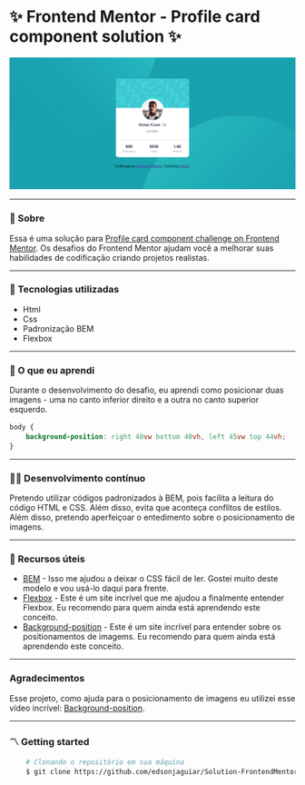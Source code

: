 # ✨ Frontend Mentor - Profile card component solution ✨

![Preview](./images/preview.png)

---

### 🧾 Sobre

Essa é uma solução para [Profile card component challenge on Frontend Mentor](https://www.frontendmentor.io/challenges/profile-card-component-cfArpWshJ). Os desafios do Frontend Mentor ajudam você a melhorar suas habilidades de codificação criando projetos realistas.

---

### 🚀 Tecnologias utilizadas

-   Html
-   Css
-   Padronização BEM
-   Flexbox

---

### 📖 O que eu aprendi

Durante o desenvolvimento do desafio, eu aprendi como posicionar duas imagens - uma no canto inferior direito e a outra no canto superior esquerdo.

```css
body {
    background-position: right 48vw bottom 40vh, left 45vw top 44vh;
}
```

---

### 👨‍💻 Desenvolvimento contínuo

Pretendo utilizar códigos padronizados à BEM, pois facilita a leitura do código HTML e CSS. Além disso, evita que aconteça conflitos de estilos. Além disso, pretendo aperfeiçoar o entedimento sobre o posicionamento de imagens.

---

### 🤝 Recursos úteis

-   [BEM](https://en.bem.info/methodology/quick-start/) - Isso me ajudou a deixar o CSS fácil de ler. Gostei muito deste modelo e vou usá-lo daqui para frente.
-   [Flexbox](https://origamid.com/projetos/flexbox-guia-completo/) - Este é um site incrível que me ajudou a finalmente entender Flexbox. Eu recomendo para quem ainda está aprendendo este conceito.
-   [Background-position](https://developer.mozilla.org/en-US/docs/Web/CSS/background-position) - Este é um site incrível para entender sobre os positionamentos de imagems. Eu recomendo para quem ainda está aprendendo este conceito.

---

### Agradecimentos

Esse projeto, como ajuda para o posicionamento de imagens eu utilizei esse vídeo incrível: [Background-position](https://www.youtube.com/watch?v=NZpG9EBKYWc).

---

### 〽️ Getting started

```zsh
    # Clonando o repositório em sua máquina
    $ git clone https://github.com/edsonjaguiar/Solution-FrontendMentor-using-Flexbox
```

